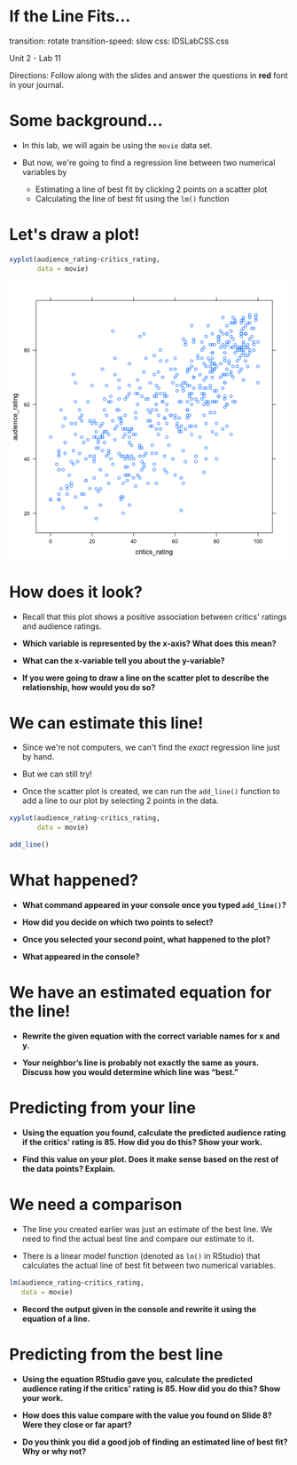 If the Line Fits...
========================================================
transition: rotate
transition-speed: slow
css: IDSLabCSS.css

Unit 2 - Lab 11  

Directions: Follow along with the slides and answer the questions in **red** font in your journal.
 


Some background...
==============================
- In this lab, we will again be using the `movie` data set.

- But now, we're going to find a regression line between two numerical variables by

  - Estimating a line of best fit by clicking 2 points on a scatter plot
  - Calculating the line of best fit using the `lm()` function


Let's draw a plot!
==============================

```r
xyplot(audience_rating~critics_rating,
       data = movie)
```

<img src="Lab2-11_If_the_Line_Fits-figure/unnamed-chunk-2.png" title="plot of chunk unnamed-chunk-2" alt="plot of chunk unnamed-chunk-2" style="display: block; margin: auto;" />


How does it look?
==============================
- Recall that this plot shows a positive association between critics' ratings and audience ratings.

- **Which variable is represented by the x-axis? What does this mean?**

- **What can the x-variable tell you about the y-variable?**

- **If you were going to draw a line on the scatter plot to describe the relationship, how would you do so?**


We can estimate this line!
==============================
- Since we're not computers, we can't find the _exact_ regression line just by hand.

- But we can still try!

- Once the scatter plot is created, we can run the `add_line()` function to add a line to our plot by selecting 2 points in the data.


```r
xyplot(audience_rating~critics_rating,
       data = movie)
```

```r
add_line()
```


What happened?
=============================
- **What command appeared in your console once you typed `add_line()`?**

- **How did you decide on which two points to select?**

- **Once you selected your second point, what happened to the plot?**

- **What appeared in the console?**


We have an estimated equation for the line!
==============================

- **Rewrite the given equation with the correct variable names for x and y.**

- **Your neighbor’s line is probably not exactly the same as yours. Discuss how you would determine which line was “best.”**


Predicting from your line
==============================
- **Using the equation you found, calculate the predicted audience rating if the critics' rating is 85. How did you do this? Show your work.**

- **Find this value on your plot. Does it make sense based on the rest of the data points? Explain.**


We need a comparison
==============================
- The line you created earlier was just an estimate of the best line. We need to find the actual best line and compare our estimate to it.

- There is a linear model function (denoted as `lm()` in RStudio) that calculates the actual line of best fit between two numerical variables.


```r
lm(audience_rating~critics_rating,
   data = movie)
```

- **Record the output given in the console and rewrite it using the equation of a line.**


Predicting from the best line
===============================
- **Using the equation RStudio gave you, calculate the predicted audience rating if the critics' rating is 85. How did you do this? Show your work.**

- **How does this value compare with the value you found on Slide 8? Were they close or far apart?**

- **Do you think you did a good job of finding an estimated line of best fit? Why or why not?**




